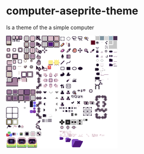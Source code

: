 # computer-aseprite-theme
 Is a theme of the a simple computer

![](https://github.com/hirin-byte/computer-aseprite-theme/blob/main/sheet.png)
